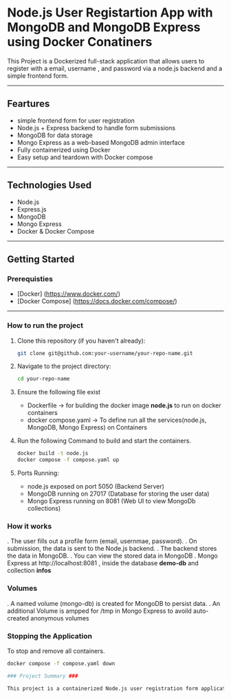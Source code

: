 # Node.js User Registartion App with MongoDB and MongoDB Express using Docker Conatiners

This Project is a Dockerized full-stack  application that allows users to register with a email, username , and password via a 
node.js backend and a simple frontend form.

---

## Feartures

- simple frontend form for user registration
- Node.js + Express backend to handle form submissions
- MongoDB for data storage
- Mongo Express as a web-based MongoDB admin interface
- Fully containerized using Docker
- Easy setup and teardown with Docker compose


---

## Technologies Used

- Node.js
- Express.js
- MongoDB
- Mongo Express 
- Docker & Docker Compose

---

## Getting Started

### Prerequisties

- [Docker] (https://www.docker.com/)
- [Docker Compose]  (https://docs.docker.com/compose/)

---

### How to run the project

1. Clone this repository (if you haven't already):

   ```bash
   git clone git@github.com:your-username/your-repo-name.git

2. Navigate to the project directory:
   ```bash
   cd your-repo-name
   
4. Ensure the following file exist
   - Dockerfile -> for building the docker image **node.js** to run on docker containers
   - docker compose.yaml -> To define run all the services(node.js, MongoDB, Mongo Express) on Containers

5. Run the following Command to build and start the containers.
   ```bash
   docker build -t node.js
   docker compose -f compose.yaml up 

6. Ports Running:
   - node.js exposed on port 5050 (Backend Server)
   - MongoDB running on 27017 (Database for storing the user data)
   - Mongo Express running on 8081 (Web UI to view MongoDb collections)

### How it works ###

. The user fills out a profile form (email, usernmae, password).
. On submission, the data is sent to the Node.js backend.
. The backend stores the data in MongoDB.
. You can view the stored data in MongoDB
. Mongo Express at http://localhost:8081 , inside the database **demo-db** and collection **infos**

### Volumes ###
. A named volume (mongo-db) is created for MongoDB to persist data.
. An additional Volume is ampped for /tmp in Mongo Express to avoild auto-created anonymous volumes

### Stopping the Application ###
 To stop and remove all containers.

 ```bash
 docker compose -f compose.yaml down

### Project Summary ###

This project is a containerized Node.js user registration form application that runs with Docker and Docker Compose. It includes three services: a Node.js backend(built from a custom docker file), a MongoDB database to store user data, and Mongo Express as a web-based MongoDB GUI. Docker Compose orchestrates these services, making it easy to run the full stack with one command. Users can submit their information through the form, which is saved in MongoDB and can be viewed in real-time using Mongo Express. This setup demonstrates how to develop and deploy a simple full stack app usinh Docker Containers
